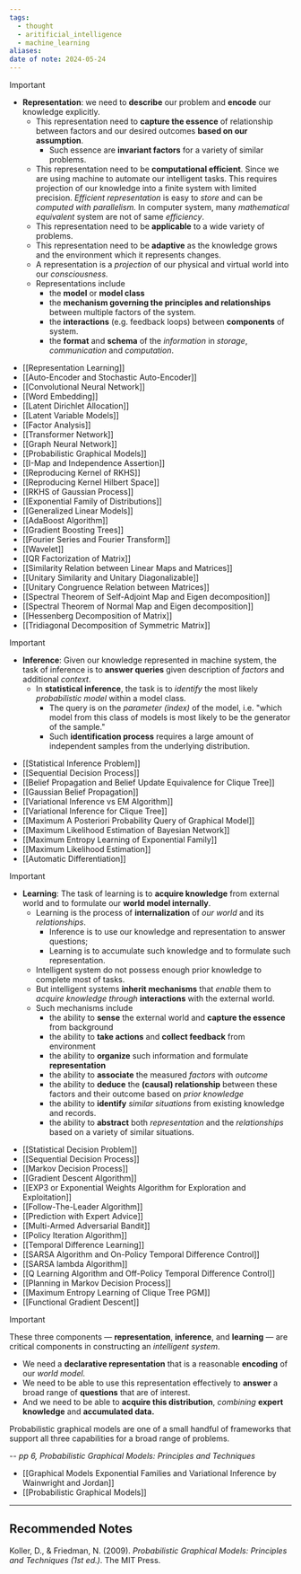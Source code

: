 ```yaml
---
tags:
  - thought
  - aritificial_intelligence
  - machine_learning
aliases: 
date of note: 2024-05-24
---
```


>[!important]
> - **Representation**: we need to **describe** our problem and **encode** our knowledge explicitly.
> 	- This representation need to **capture the essence** of relationship between factors and our desired outcomes **based on our assumption**. 
> 		- Such essence are **invariant factors** for a variety of similar problems.
> 	- This representation need to be **computational efficient**. Since we are using machine to automate our intelligent tasks. This requires projection of our knowledge into a finite system with limited precision. *Efficient representation* is easy to *store* and can be *computed with parallelism.* In computer system, many *mathematical equivalent* system are not of same *efficiency*.
> 	- This representation need to be **applicable** to a wide variety of problems.
> 	- This representation need to be **adaptive** as the knowledge grows and the environment which it represents changes.  
> 	- A representation is a *projection* of our physical and virtual world into our *consciousness.* 
> 	- Representations include 
> 		- the **model** or **model class**
> 		- the **mechanism governing the principles and relationships** between multiple factors of the system.
> 		- the **interactions** (e.g. feedback loops) between **components** of system.
> 		- the **format** and **schema** of the *information* in *storage*, *communication* and *computation*.


- [[Representation Learning]]
- [[Auto-Encoder and Stochastic Auto-Encoder]]
- [[Convolutional Neural Network]]
- [[Word Embedding]]
- [[Latent Dirichlet Allocation]]
- [[Latent Variable Models]]
- [[Factor Analysis]]
- [[Transformer Network]]
- [[Graph Neural Network]]
- [[Probabilistic Graphical Models]]
- [[I-Map and Independence Assertion]]
- [[Reproducing Kernel of RKHS]]
- [[Reproducing Kernel Hilbert Space]]
- [[RKHS of Gaussian Process]]
- [[Exponential Family of Distributions]]
- [[Generalized Linear Models]]
- [[AdaBoost Algorithm]]
- [[Gradient Boosting Trees]]
- [[Fourier Series and Fourier Transform]]
- [[Wavelet]]
- [[QR Factorization of Matrix]]
- [[Similarity Relation between Linear Maps and Matrices]]
- [[Unitary Similarity and Unitary Diagonalizable]]
- [[Unitary Congruence Relation between Matrices]]
- [[Spectral Theorem of Self-Adjoint Map and Eigen decomposition]]
- [[Spectral Theorem of Normal Map and Eigen decomposition]]
- [[Hessenberg Decomposition of Matrix]]
- [[Tridiagonal Decomposition of Symmetric Matrix]]


>[!important]
> - **Inference**: Given our knowledge represented in machine system, the task of inference is to **answer queries** given description of *factors* and additional *context*. 
> 	- In **statistical inference**, the task is to *identify* the most likely *probabilistic model* within a model class. 
> 		- The query is on the *parameter (index)* of the model, i.e. "which model from this class of models is most likely to be the generator of the sample."
> 		- Such **identification process** requires a large amount of independent samples from the underlying distribution. 

- [[Statistical Inference Problem]]
- [[Sequential Decision Process]]
- [[Belief Propagation and Belief Update Equivalence for Clique Tree]]
- [[Gaussian Belief Propagation]]
- [[Variational Inference vs EM Algorithm]]
- [[Variational Inference for Clique Tree]]
- [[Maximum A Posteriori Probability Query of Graphical Model]]
- [[Maximum Likelihood Estimation of Bayesian Network]]
- [[Maximum Entropy Learning of Exponential Family]]
- [[Maximum Likelihood Estimation]]
- [[Automatic Differentiation]]


>[!important]
> - **Learning**: The task of learning is to **acquire knowledge** from external world and to formulate our **world model internally**.
> 	- Learning is the process of **internalization** of *our world* and its *relationships*.
> 		- Inference is to use our knowledge and representation to answer questions;
> 		- Learning is to accumulate such knowledge and to formulate such representation.  
> 	- Intelligent system do not possess enough prior knowledge to complete most of tasks.
> 	- But intelligent systems **inherit mechanisms** that *enable* them to *acquire knowledge through* **interactions** with the external world.
> 	- Such mechanisms include
> 		- the ability to **sense** the external world and **capture the essence** from background
> 		- the ability to **take actions** and **collect feedback** from environment
> 		- the ability to **organize** such information and formulate **representation**
> 		- the ability to **associate** the measured *factors* with *outcome* 
> 		- the ability to **deduce** the **(causal) relationship** between these factors and their outcome based on *prior knowledge*
> 		- the ability to **identify** *similar situations* from existing knowledge and records. 
> 		- the ability to **abstract** both *representation* and the *relationships* based on a variety of similar situations. 
	

- [[Statistical Decision Problem]]
- [[Sequential Decision Process]]
- [[Markov Decision Process]]
- [[Gradient Descent Algorithm]]
- [[EXP3 or Exponential Weights Algorithm for Exploration and Exploitation]]
- [[Follow-The-Leader Algorithm]]
- [[Prediction with Expert Advice]]
- [[Multi-Armed Adversarial Bandit]]
- [[Policy Iteration Algorithm]]
- [[Temporal Difference Learning]]
- [[SARSA Algorithm and On-Policy Temporal Difference Control]]
- [[SARSA lambda Algorithm]]
- [[Q Learning Algorithm and Off-Policy Temporal Difference Control]]
- [[Planning in Markov Decision Process]]
- [[Maximum Entropy Learning of Clique Tree PGM]]
- [[Functional Gradient Descent]]


>[!important]
>These three components — **representation**, **inference**, and **learning** — are critical components in constructing an *intelligent system*. 
>- We need a **declarative representation** that is a reasonable **encoding** of our *world model.* 
>- We need to be able to use this representation effectively to **answer** a broad range of **questions** that are of interest. 
>- And we need to be able to **acquire this distribution**, *combining* **expert knowledge** and **accumulated data.** 
>  
>Probabilistic graphical models are one of a small handful of frameworks that support all three capabilities for a broad range of problems.
>
>-- *pp 6, Probabilistic Graphical Models: Principles and Techniques*



- [[Graphical Models Exponential Families and Variational Inference by Wainwright and Jordan]]
- [[Probabilistic Graphical Models]]



-----------
##  Recommended Notes


Koller, D., & Friedman, N. (2009). *Probabilistic Graphical Models: Principles and Techniques (1st ed.)*. The MIT Press.